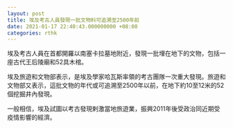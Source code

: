 ```yaml
---
layout: post
title: 埃及考古人員發現一批文物料可追溯至2500年前
date: 2021-01-17 22:40:43.000000000 +08:00
categories: rthk
---
```


埃及考古人員在首都開羅以南塞卡拉墓地附近，發現一批埋在地下的文物，包括一座古代王后陵廟和52具木棺。

埃及旅遊和文物部表示，是埃及學家哈瓦斯率領的考古團隊一次重大發現。旅遊和文物部又表示，這批文物的年代或可追溯至2500年以前，在地下約10至12米的52個挖掘井內發現。

一般相信，埃及試圖以考古發現剌激當地旅遊業，振興2011年後受政治同近期受疫情影響的經濟。
